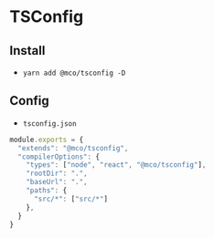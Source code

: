 # TSConfig

## Install
+ `yarn add @mco/tsconfig -D`

## Config
+ `tsconfig.json`
```js
module.exports = {
  "extends": "@mco/tsconfig",
  "compilerOptions": {
    "types": ["node", "react", "@mco/tsconfig"],
    "rootDir": ".",
    "baseUrl": ".",
    "paths": {
      "src/*": ["src/*"]
    },
  }
}
```
